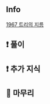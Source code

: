 ## Info

<a href="https://www.acmicpc.net/problem/1967" rel="nofollow">1967 트리의 지름</a>

## ❗ 풀이



## ❗ 추가 지식



## 🙂 마무리


